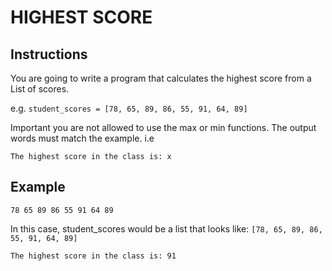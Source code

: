 # HIGHEST SCORE

## Instructions

You are going to write a program that calculates the highest score from a List of scores.

e.g. `student_scores = [78, 65, 89, 86, 55, 91, 64, 89]`

Important you are not allowed to use the max or min functions. The output words must match the example. i.e

`The highest score in the class is: x`

## Example

```
78 65 89 86 55 91 64 89
```

In this case, student_scores would be a list that looks like: `[78, 65, 89, 86, 55, 91, 64, 89]`

```
The highest score in the class is: 91
```
